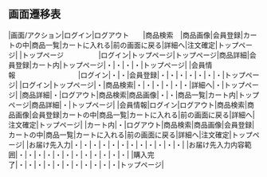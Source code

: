 ## 画面遷移表
|画面/アクション|ログイン|ログアウト　　|商品検索　|商品画像|会員登録|カートの中|商品一覧|カートに入れる|前の画面に戻る|詳細へ|注文確定|トップページ|
|トップページ　　　　　|ログイン|トップページ|トップページ|商品詳細|会員登録|カート内|トップページ|・|・|・|・|トップページ|
|会員情報　　　　　　　　　|ログイン|・|・|会員登録|・|・|・|・|・|・|・|トップページ|
|ログイン|トップページ|・|商品検索|・|・|・|・|・|・|詳細へ|・|トップページ|
|商品詳細|・|ログアウト|商品検索|商品画像|・|・|商品一覧|カート内|トップページ|商品詳細|・|トップページ|
|会員情報|ログイン|ログアウト|商品検索|商品画像|会員登録|カートの中|商品一覧|カートに入れる|前の画面に戻る|詳細へ|注文確定|トップページ|
|カート内|・|ログアウト|商品検索|商品画像|会員登録|カートの中|商品一覧|カートに入れる|前の画面に戻る|詳細へ|注文確定|トップページ|
|お届け先入力|・|・|・|・|・|・|・|・|・|・|・|・|
|お届け先入力内容範囲|・|・|・|・|・|・|・|・|・|・|・|・|
|購入完了|・|・|・|・|・|・|・|・|・|・|・|トップページ|
